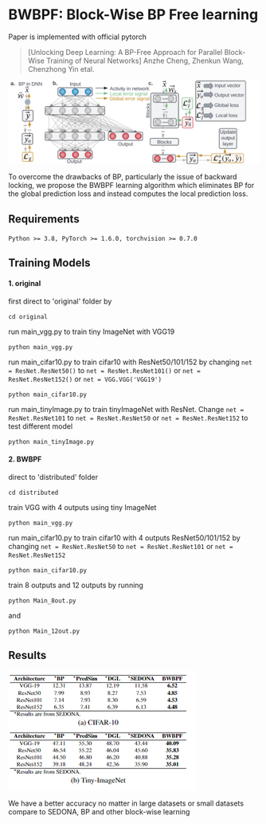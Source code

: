 # BWBPF: Block-Wise BP Free learning
Paper is implemented with official pytorch
>[Unlocking Deep Learning: A BP-Free Approach for Parallel Block-Wise Training of Neural Networks]
>Anzhe Cheng, Zhenkun Wang, Chenzhong Yin etal.

![alt text](misc/overview_distributednn.png?raw=true "Weight updates of BWBPF.")

To overcome the drawbacks of BP, particularly the issue of backward locking, we propose the BWBPF learning algorithm which eliminates BP for the global prediction loss and instead computes the local prediction loss.

## Requirements
`Python >= 3.8, PyTorch >= 1.6.0, torchvision >= 0.7.0`

## Training Models

#### 1. original
first direct to 'original' folder by
```
cd original
```

run main_vgg.py to train tiny ImageNet with VGG19
```
python main_vgg.py
```

run main_cifar10.py to train cifar10 with ResNet50/101/152 by changing `net = ResNet.ResNet50()` to `net = ResNet.ResNet101()` or `net = ResNet.ResNet152()` or  `net = VGG.VGG('VGG19')`
```
python main_cifar10.py
```

run main_tinyImage.py to train tinyImageNet with ResNet. Change `net = ResNet.ResNet101` to  `net = ResNet.ResNet50` or `net = ResNet.ResNet152` to test different model
```
python main_tinyImage.py
```
#### 2. BWBPF
direct to 'distributed' folder
```
cd distributed
```

train VGG with 4 outputs using tiny ImageNet
```
python main_vgg.py
```

run main_cifar10.py to train cifar10 with 4 outputs ResNet50/101/152 by changing `net = ResNet.ResNet50` to `net = ResNet.ResNet101` or `net = ResNet.ResNet152`
```
python main_cifar10.py
```

train 8 outputs and 12 outputs by running
```
python Main_8out.py
```
and
```
python Main_12out.py
```

## Results

![alt text](misc/table.png?raw=true "Error rate of different methods")

We have a better accuracy no matter in large datasets or small datasets compare to SEDONA, BP and other block-wise learning
